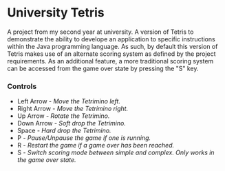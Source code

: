 # University Tetris
A project from my second year at university. A version of Tetris to demonstrate the ability to develope an application to specific instructions within the Java programming language. As such, by default this version of Tetris makes use of an alternate scoring system as defined by the project requirements. As an additional feature, a more traditional scoring system can be accessed from the game over state by pressing the "S" key.

### Controls
- Left Arrow - *Move the Tetrimino left.*
- Right Arrow - *Move the Tetrimino right.*
- Up Arrow - *Rotate the Tetrimino.*
- Down Arrow - *Soft drop the Tetrimino.*
- Space - *Hard drop the Tetrimino.*
- P - *Pause/Unpause the game if one is running.*
- R - *Restart the game if a game over has been reached.*
- S - *Switch scoring mode between simple and complex. Only works in the game over state.*
